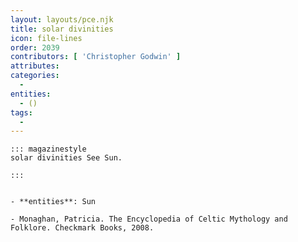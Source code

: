 ```yaml
---
layout: layouts/pce.njk
title: solar divinities
icon: file-lines
order: 2039
contributors: [ 'Christopher Godwin' ]
attributes:
categories:
  - 
entities:
  - ()
tags:
  - 
---
```

``` tab [group1:Info]
::: magazinestyle
solar divinities See Sun.

:::
```
``` tab [group1:Attributes]
```
``` tab [group1:Entities]
- **entities**: Sun
```
``` tab [group1:Sources]
- Monaghan, Patricia. The Encyclopedia of Celtic Mythology and Folklore. Checkmark Books, 2008.
```

